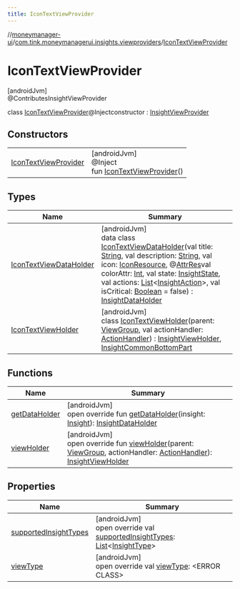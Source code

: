 ```yaml
---
title: IconTextViewProvider
---
```

//[moneymanager-ui](../../../index.html)/[com.tink.moneymanagerui.insights.viewproviders](../index.html)/[IconTextViewProvider](index.html)



# IconTextViewProvider



[androidJvm]\
@ContributesInsightViewProvider



class [IconTextViewProvider](index.html)@Injectconstructor : [InsightViewProvider](../-insight-view-provider/index.html)



## Constructors


| | |
|---|---|
| [IconTextViewProvider](-icon-text-view-provider.html) | [androidJvm]<br>@Inject<br>fun [IconTextViewProvider](-icon-text-view-provider.html)() |


## Types


| Name | Summary |
|---|---|
| [IconTextViewDataHolder](-icon-text-view-data-holder/index.html) | [androidJvm]<br>data class [IconTextViewDataHolder](-icon-text-view-data-holder/index.html)(val title: [String](https://kotlinlang.org/api/latest/jvm/stdlib/kotlin/-string/index.html), val description: [String](https://kotlinlang.org/api/latest/jvm/stdlib/kotlin/-string/index.html), val icon: [IconResource](../../se.tink.commons.icons/-icon-resource/index.html), @[AttrRes](https://developer.android.com/reference/kotlin/androidx/annotation/AttrRes.html)val colorAttr: [Int](https://kotlinlang.org/api/latest/jvm/stdlib/kotlin/-int/index.html), val state: [InsightState](../../com.tink.model.insights/-insight-state/index.html), val actions: [List](https://kotlinlang.org/api/latest/jvm/stdlib/kotlin.collections/-list/index.html)&lt;[InsightAction](../../com.tink.model.insights/-insight-action/index.html)&gt;, val isCritical: [Boolean](https://kotlinlang.org/api/latest/jvm/stdlib/kotlin/-boolean/index.html) = false) : [InsightDataHolder](../-insight-data-holder/index.html) |
| [IconTextViewHolder](-icon-text-view-holder/index.html) | [androidJvm]<br>class [IconTextViewHolder](-icon-text-view-holder/index.html)(parent: [ViewGroup](https://developer.android.com/reference/kotlin/android/view/ViewGroup.html), val actionHandler: [ActionHandler](../../com.tink.moneymanagerui.insights.actionhandling/-action-handler/index.html)) : [InsightViewHolder](../-insight-view-holder/index.html), [InsightCommonBottomPart](../-insight-common-bottom-part/index.html) |


## Functions


| Name | Summary |
|---|---|
| [getDataHolder](get-data-holder.html) | [androidJvm]<br>open override fun [getDataHolder](get-data-holder.html)(insight: [Insight](../../com.tink.model.insights/-insight/index.html)): [InsightDataHolder](../-insight-data-holder/index.html) |
| [viewHolder](view-holder.html) | [androidJvm]<br>open override fun [viewHolder](view-holder.html)(parent: [ViewGroup](https://developer.android.com/reference/kotlin/android/view/ViewGroup.html), actionHandler: [ActionHandler](../../com.tink.moneymanagerui.insights.actionhandling/-action-handler/index.html)): [InsightViewHolder](../-insight-view-holder/index.html) |


## Properties


| Name | Summary |
|---|---|
| [supportedInsightTypes](supported-insight-types.html) | [androidJvm]<br>open override val [supportedInsightTypes](supported-insight-types.html): [List](https://kotlinlang.org/api/latest/jvm/stdlib/kotlin.collections/-list/index.html)&lt;[InsightType](../../com.tink.model.insights/-insight-type/index.html)&gt; |
| [viewType](view-type.html) | [androidJvm]<br>open override val [viewType](view-type.html): &lt;ERROR CLASS&gt; |

